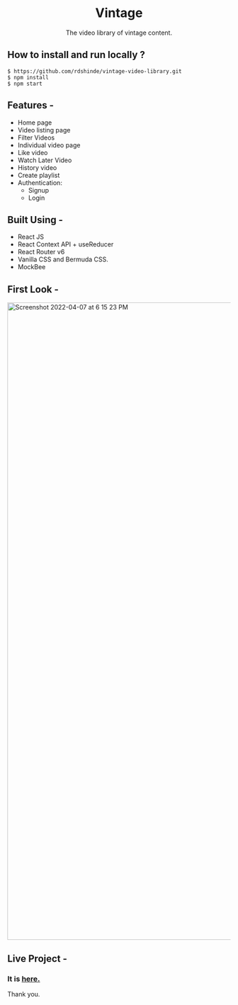 <div align="center">
  <h1>Vintage</h1>
  The video library of vintage content.
</div>

## **How to install and run locally ?**

```
$ https://github.com/rdshinde/vintage-video-library.git
$ npm install
$ npm start
```
## **Features -**

- Home page
- Video listing page
- Filter Videos
- Individual video page
- Like video 
- Watch Later Video
- History video
- Create playlist
- Authentication:
  -  Signup
  -  Login

## **Built Using -**

- React JS
- React Context API + useReducer
- React Router v6
- Vanilla CSS and Bermuda CSS.
- MockBee

## **First Look -**

<img width="1440" alt="Screenshot 2022-04-07 at 6 15 23 PM" src="https://user-images.githubusercontent.com/67017632/162201732-58bfa601-4933-4707-b359-9073bdfb02bf.png">

## **Live Project -**
### It is [here.](https://vintage-video-library.vercel.app/)

Thank you.

